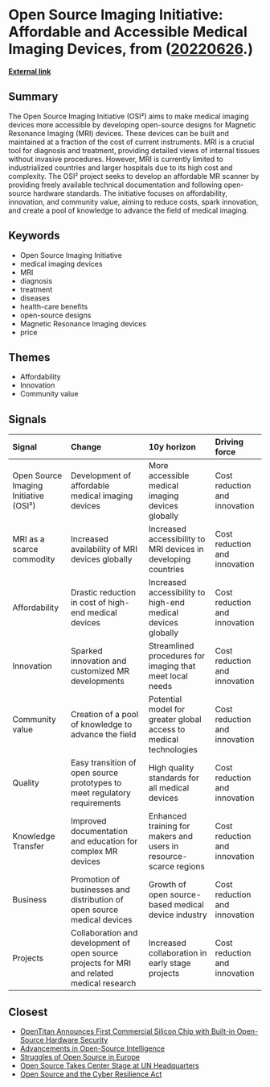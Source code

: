 # __Open Source Imaging Initiative: Affordable and Accessible Medical Imaging Devices__, from ([20220626](https://kghosh.substack.com/p/20220626).)

__[External link](https://www.opensourceimaging.org/)__



## Summary

The Open Source Imaging Initiative (OSI²) aims to make medical imaging devices more accessible by developing open-source designs for Magnetic Resonance Imaging (MRI) devices. These devices can be built and maintained at a fraction of the cost of current instruments. MRI is a crucial tool for diagnosis and treatment, providing detailed views of internal tissues without invasive procedures. However, MRI is currently limited to industrialized countries and larger hospitals due to its high cost and complexity. The OSI² project seeks to develop an affordable MR scanner by providing freely available technical documentation and following open-source hardware standards. The initiative focuses on affordability, innovation, and community value, aiming to reduce costs, spark innovation, and create a pool of knowledge to advance the field of medical imaging.

## Keywords

* Open Source Imaging Initiative
* medical imaging devices
* MRI
* diagnosis
* treatment
* diseases
* health-care benefits
* open-source designs
* Magnetic Resonance Imaging devices
* price

## Themes

* Affordability
* Innovation
* Community value

## Signals

| Signal                                | Change                                                                                     | 10y horizon                                                       | Driving force                 |
|:--------------------------------------|:-------------------------------------------------------------------------------------------|:------------------------------------------------------------------|:------------------------------|
| Open Source Imaging Initiative (OSI²) | Development of affordable medical imaging devices                                          | More accessible medical imaging devices globally                  | Cost reduction and innovation |
| MRI as a scarce commodity             | Increased availability of MRI devices globally                                             | Increased accessibility to MRI devices in developing countries    | Cost reduction and innovation |
| Affordability                         | Drastic reduction in cost of high-end medical devices                                      | Increased accessibility to high-end medical devices globally      | Cost reduction and innovation |
| Innovation                            | Sparked innovation and customized MR developments                                          | Streamlined procedures for imaging that meet local needs          | Cost reduction and innovation |
| Community value                       | Creation of a pool of knowledge to advance the field                                       | Potential model for greater global access to medical technologies | Cost reduction and innovation |
| Quality                               | Easy transition of open source prototypes to meet regulatory requirements                  | High quality standards for all medical devices                    | Cost reduction and innovation |
| Knowledge Transfer                    | Improved documentation and education for complex MR devices                                | Enhanced training for makers and users in resource-scarce regions | Cost reduction and innovation |
| Business                              | Promotion of businesses and distribution of open source medical devices                    | Growth of open source-based medical device industry               | Cost reduction and innovation |
| Projects                              | Collaboration and development of open source projects for MRI and related medical research | Increased collaboration in early stage projects                   | Cost reduction and innovation |

## Closest

* [OpenTitan Announces First Commercial Silicon Chip with Built-in Open-Source Hardware Security](ad7895e2affd5d3a30c8cfaca7f814ec)
* [Advancements in Open-Source Intelligence](a9c9a0993041b8d05c670c511de99d6b)
* [Struggles of Open Source in Europe](d886a8c1c80456233091ce9a8ba59d31)
* [Open Source Takes Center Stage at UN Headquarters](8dc0df9ec066b8cd1bca120998fc0f90)
* [Open Source and the Cyber Resilience Act](2e15bb8c640aadb6d9022cf48f446954)
